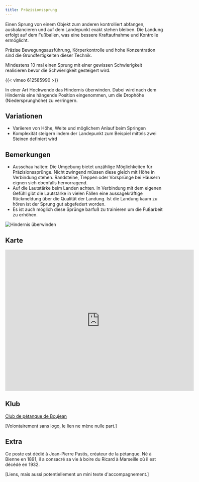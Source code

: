 ```yaml
---
title: Präzisionssprung
---
```


Einen Sprung von einem Objekt zum anderen kontrolliert abfangen, ausbalancieren und auf dem Landepunkt exakt stehen bleiben. Die Landung erfolgt auf dem Fußballen, was eine bessere Kraftaufnahme und Kontrolle ermöglicht.
 
Präzise Bewegungsausführung, Körperkontrolle und hohe Konzentration sind die Grundfertigkeiten dieser Technik.
 
Mindestens 10 mal einen Sprung mit einer gewissen Schwierigkeit realisieren bevor die Schwierigkeit gesteigert wird.


{{< vimeo 612585990 >}}

In einer Art Hockwende das Hindernis überwinden. Dabei wird nach dem Hindernis eine hängende Position eingenommen, um die Drophöhe (Niedersprunghöhe) zu verringern. 


## Variationen

- Variieren von Höhe, Weite und möglichem Anlauf beim Springen
- Komplexität steigern indem der Landepunkt zum Beispiel mittels zwei Steinen definiert wird

## Bemerkungen

- Ausschau halten: Die Umgebung bietet unzählige Möglichkeiten für Präzisionssprünge. Nicht zwingend müssen diese gleich mit Höhe in Verbindung stehen. Randsteine, Treppen oder Vorsprünge bei Häusern eignen sich ebenfalls hervorragend.
- Auf die Lautstärke beim Landen achten. In Verbindung mit dem eigenen Gefühl gibt die Lautstärke in vielen Fällen eine aussagekräftige Rückmeldung über die Qualität der Landung. Ist die Landung kaum zu hören ist der Sprung gut abgefedert worden.
- Es ist auch möglich diese Sprünge barfuß zu trainieren um die Fußarbeit zu erhöhen.

![Hindernis überwinden](/img/3.jpg)

## Karte

<iframe src="https://www.google.com/maps/embed?pb=!1m18!1m12!1m3!1d690.8878458822542!2d7.233772404826534!3d47.132798182746185!2m3!1f0!2f0!3f0!3m2!1i1024!2i768!4f13.1!3m3!1m2!1s0x478e195827c27f95%3A0xf102bb63377818f6!2sStrandboden!5e1!3m2!1sfr!2sch!4v1632126578129!5m2!1sfr!2sch" width="600" height="450" style="border:0;" allowfullscreen="" loading="lazy"></iframe>

## Klub 

[Club de pétanque de Boujean](#)

[Volontairement sans logo, le lien ne mène nulle part.]

## Extra

Ce poste est dédié à Jean-Pierre Pastis, créateur de la pétanque.
Né à Bienne en 1891, il a consacré sa vie à boire du Ricard à Marseille où il est décédé en 1932.

[Liens, mais aussi potentiellement un mini texte d'accompagnement.]
